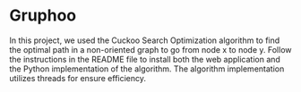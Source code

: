 # Gruphoo
In this project, we used the Cuckoo Search Optimization algorithm to find the optimal path in a non-oriented graph to go from node x to node y. Follow the instructions in the README file to install both the web application and the Python implementation of the algorithm. The algorithm implementation utilizes threads for ensure efficiency.
